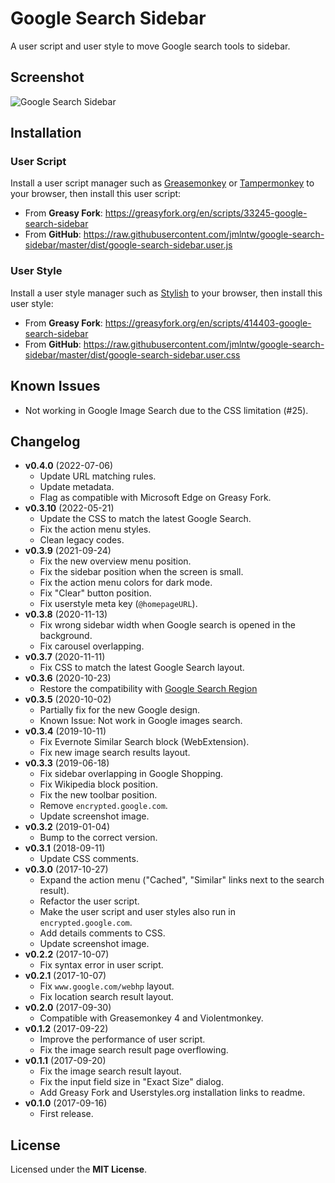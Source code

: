 # Google Search Sidebar

A user script and user style to move Google search tools to sidebar.

## Screenshot

![Google Search Sidebar](https://raw.githubusercontent.com/jmlntw/google-search-sidebar/master/screenshot.png)

## Installation

### User Script

Install a user script manager such as [Greasemonkey](http://www.greasespot.net/) or [Tampermonkey](https://tampermonkey.net/) to your browser, then install this user script:

* From **Greasy Fork**: https://greasyfork.org/en/scripts/33245-google-search-sidebar
* From **GitHub**: https://raw.githubusercontent.com/jmlntw/google-search-sidebar/master/dist/google-search-sidebar.user.js

### User Style

Install a user style manager such as [Stylish](https://userstyles.org/help/stylish) to your browser, then install this user style:

* From **Greasy Fork**: https://greasyfork.org/en/scripts/414403-google-search-sidebar
* From **GitHub**: https://raw.githubusercontent.com/jmlntw/google-search-sidebar/master/dist/google-search-sidebar.user.css

## Known Issues

* Not working in Google Image Search due to the CSS limitation (#25).

## Changelog

* **v0.4.0** (2022-07-06)
  * Update URL matching rules.
  * Update metadata.
  * Flag as compatible with Microsoft Edge on Greasy Fork.
* **v0.3.10** (2022-05-21)
  * Update the CSS to match the latest Google Search.
  * Fix the action menu styles.
  * Clean legacy codes.
* **v0.3.9** (2021-09-24)
  * Fix the new overview menu position.
  * Fix the sidebar position when the screen is small.
  * Fix the action menu colors for dark mode.
  * Fix "Clear" button position.
  * Fix userstyle meta key (`@homepageURL`).
* **v0.3.8** (2020-11-13)
  * Fix wrong sidebar width when Google search is opened in the background.
  * Fix carousel overlapping.
* **v0.3.7** (2020-11-11)
  * Fix CSS to match the latest Google Search layout.
* **v0.3.6** (2020-10-23)
  * Restore the compatibility with [Google Search Region](https://github.com/jmlntw/google-search-region)
* **v0.3.5** (2020-10-02)
  * Partially fix for the new Google design.
  * Known Issue: Not work in Google images search.
* **v0.3.4** (2019-10-11)
  * Fix Evernote Similar Search block (WebExtension).
  * Fix new image search results layout.
* **v0.3.3** (2019-06-18)
  * Fix sidebar overlapping in Google Shopping.
  * Fix Wikipedia block position.
  * Fix the new toolbar position.
  * Remove `encrypted.google.com`.
  * Update screenshot image.
* **v0.3.2** (2019-01-04)
  * Bump to the correct version.
* **v0.3.1** (2018-09-11)
  * Update CSS comments.
* **v0.3.0** (2017-10-27)
  * Expand the action menu ("Cached", "Similar" links next to the search result).
  * Refactor the user script.
  * Make the user script and user styles also run in `encrypted.google.com`.
  * Add details comments to CSS.
  * Update screenshot image.
* **v0.2.2** (2017-10-07)
  * Fix syntax error in user script.
* **v0.2.1** (2017-10-07)
  * Fix `www.google.com/webhp` layout.
  * Fix location search result layout.
* **v0.2.0** (2017-09-30)
  * Compatible with Greasemonkey 4 and Violentmonkey.
* **v0.1.2** (2017-09-22)
  * Improve the performance of user script.
  * Fix the image search result page overflowing.
* **v0.1.1** (2017-09-20)
  * Fix the image search result layout.
  * Fix the input field size in "Exact Size" dialog.
  * Add Greasy Fork and Userstyles.org installation links to readme.
* **v0.1.0** (2017-09-16)
  * First release.

## License

Licensed under the **MIT License**.
